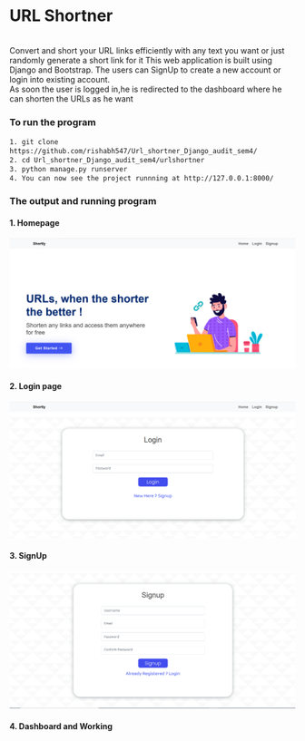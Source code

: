 # URL Shortner
<br>
Convert and short your URL links efficiently with any text you want or just randomly generate a short link for it
This web application is built using Django and Bootstrap.
The users can SignUp to create a new account or login into existing account.<br>As soon the user is logged in,he is redirected to the dashboard where he can shorten the URLs as he want

### To run the program 
```
1. git clone https://github.com/rishabh547/Url_shortner_Django_audit_sem4/
2. cd Url_shortner_Django_audit_sem4/urlshortner
3. python manage.py runserver
4. You can now see the project runnning at http://127.0.0.1:8000/
```
### The output and running program
#### 1. Homepage <br>
![Home Page](https://github.com/rishabh547/Url_shortner_Django_audit_sem4/blob/main/images/homepage.PNG)
#### 2. Login page
![Login Page](https://github.com/rishabh547/Url_shortner_Django_audit_sem4/blob/main/images/login.PNG)
#### 3. SignUp
![SignUp Page](https://github.com/rishabh547/Url_shortner_Django_audit_sem4/blob/main/images/signup.PNG)
#### 4. Dashboard and Working
